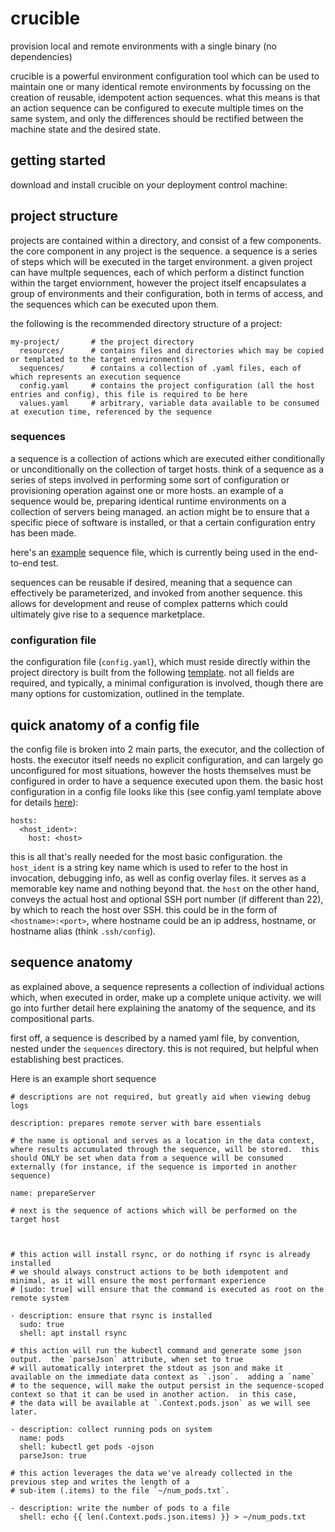 # crucible
provision local and remote environments with a single binary (no dependencies)

crucible is a powerful environment configuration tool which can be used to maintain one or many identical remote environments by focussing on the creation of reusable, idempotent action sequences.  what this means is that an action sequence can be configured to execute multiple times on the same system, and only the differences should be rectified between the machine state and the desired state.

## getting started
download and install crucible on your deployment control machine:

## project structure
projects are contained within a directory, and consist of a few components.  the core component in any project is the sequence.  a sequence is a series of steps which will be executed in the target environment.  a given project can have multple sequences, each of which perform a distinct function within the target enviornment, however the project itself encapsulates a group of environments and their configuration, both in terms of access, and the sequences which can be executed upon them.

the following is the recommended directory structure of a project:
```
my-project/       # the project directory
  resources/      # contains files and directories which may be copied or templated to the target environment(s)
  sequences/      # contains a collection of .yaml files, each of which represents an execution sequence
  config.yaml     # contains the project configuration (all the host entries and config), this file is required to be here
  values.yaml     # arbitrary, variable data available to be consumed at execution time, referenced by the sequence
```

### sequences
a sequence is a collection of actions which are executed either conditionally or unconditionally on the collection of target hosts.  think of a sequence as a series of steps involved in performing some sort of configuration or provisioning operation against one or more hosts.  an example of a sequence would be, preparing identical runtime environments on a collection of servers being managed.  an action might be to ensure that a specific piece of software is installed, or that a certain configuration entry has been made.

here's an [example](https://github.com/frozengoats/crucible/blob/main/testcontainer/end-to-end/sequences/end-to-end-test.yaml) sequence file, which is currently being used in the end-to-end test.

sequences can be reusable if desired, meaning that a sequence can effectively be parameterized, and invoked from another sequence.  this allows for development and reuse of complex patterns which could ultimately give rise to a sequence marketplace.

### configuration file<a name="config-file"></a>
the configuration file (`config.yaml`), which must reside directly within the project directory is built from the following [template](https://github.com/frozengoats/crucible/blob/main/template/config.yaml). not all fields are required, and typically, a minimal configuration is involved, though there are many options for customization, outlined in the template.

## quick anatomy of a config file
the config file is broken into 2 main parts, the executor, and the collection of hosts.  the executor itself needs no explicit configuration, and can largely go unconfigured for most situations, however the hosts themselves must be configured in order to have a sequence executed upon them.  the basic host configuration in a config file looks like this (see config.yaml template above for details [here](#config-file)):

```
hosts:
  <host_ident>:
    host: <host>
```
this is all that's really needed for the most basic configuration.  the `host_ident` is a string key name which is used to refer to the host in invocation, debugging info, as well as config overlay files.  it serves as a memorable key name and nothing beyond that.  the `host` on the other hand, conveys the actual host and optional SSH port number (if different than 22), by which to reach the host over SSH.  this could be in the form of `<hostname>:<port>`, where hostname could be an ip address, hostname, or hostname alias (think `.ssh/config`).

## sequence anatomy
as explained above, a sequence represents a collection of individual actions which, when executed in order, make up a complete unique activity.  we will go into further detail here explaining the anatomy of the sequence, and its compositional parts.

first off, a sequence is described by a named yaml file, by convention, nested under the `sequences` directory.  this is not required, but helpful when establishing best practices.

Here is an example short sequence

```
# descriptions are not required, but greatly aid when viewing debug logs

description: prepares remote server with bare essentials

# the name is optional and serves as a location in the data context, where results accumulated through the sequence, will be stored.  this should ONLY be set when data from a sequence will be consumed externally (for instance, if the sequence is imported in another sequence)

name: prepareServer

# next is the sequence of actions which will be performed on the target host



# this action will install rsync, or do nothing if rsync is already installed
# we should always construct actions to be both idempotent and minimal, as it will ensure the most performant experience
# [sudo: true] will ensure that the command is executed as root on the remote system

- description: ensure that rsync is installed
  sudo: true
  shell: apt install rsync

# this action will run the kubectl command and generate some json output.  the `parseJson` attribute, when set to true
# will automatically interpret the stdout as json and make it available on the immediate data context as `.json`.  adding a `name`
# to the sequence, will make the output persist in the sequence-scoped context so that it can be used in another action.  in this case,
# the data will be available at `.Context.pods.json` as we will see later.

- description: collect running pods on system
  name: pods
  shell: kubectl get pods -ojson
  parseJson: true

# this action leverages the data we've already collected in the previous step and writes the length of a
# sub-item (.items) to the file `~/num_pods.txt`.

- description: write the number of pods to a file
  shell: echo {{ len(.Context.pods.json.items) }} > ~/num_pods.txt
```